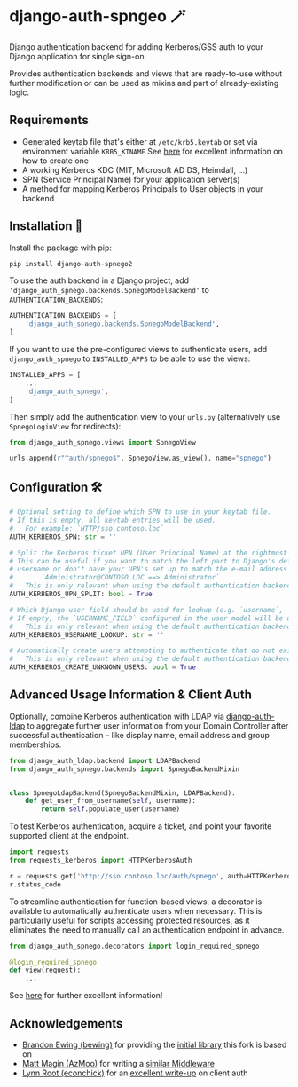# django-auth-spngeo 🪄

Django authentication backend for adding Kerberos/GSS auth to your Django application for single sign-on.

Provides authentication backends and views that are ready-to-use without further modification or can be used
as mixins and part of already-existing logic.


## Requirements

* Generated keytab file that's either at `/etc/krb5.keytab` or set via environment variable `KRB5_KTNAME`
  See [here](https://kantega-sso.atlassian.net/wiki/spaces/KSE/pages/28180757/Create+a+keytab) 
  for excellent information on how to create one
* A working Kerberos KDC (MIT, Microsoft AD DS, Heimdall, ...)
* SPN (Service Principal Name) for your application server(s)
* A method for mapping Kerberos Principals to User objects in your backend


## Installation 👾

Install the package with pip:

```bash
pip install django-auth-spnego2
```

To use the auth backend in a Django project, add `'django_auth_spnego.backends.SpnegoModelBackend'` to 
`AUTHENTICATION_BACKENDS`:

```python
AUTHENTICATION_BACKENDS = [
    'django_auth_spnego.backends.SpnegoModelBackend',
]
```

If you want to use the pre-configured views to authenticate users, add `django_auth_spnego` to `INSTALLED_APPS` 
to be able to use the views:

```python
INSTALLED_APPS = [
    ...
    'django_auth_spnego',
]
```

Then simply add the authentication view to your `urls.py` (alternatively use `SpnegoLoginView` for redirects):

```python
from django_auth_spnego.views import SpnegoView

urls.append(r"^auth/spnego$", SpnegoView.as_view(), name="spnego")
```


## Configuration 🛠️

```python
# Optional setting to define which SPN to use in your keytab file. 
# If this is empty, all keytab entries will be used.
#   For example: `HTTP/sso.contoso.loc`
AUTH_KERBEROS_SPN: str = ''

# Split the Kerberos ticket UPN (User Principal Name) at the rightmost `@` sign. 
# This can be useful if you want to match the left part to Django's default 
# username or don't have your UPN's set up to match the e-mail address.
#       `Administrator@CONTOSO.LOC ==> Administrator`
#   This is only relevant when using the default authentication backend.
AUTH_KERBEROS_UPN_SPLIT: bool = True

# Which Django user field should be used for lookup (e.g. `username`, `email`). 
# If empty, the `USERNAME_FIELD` configured in the user model will be used instead.
#   This is only relevant when using the default authentication backend.
AUTH_KERBEROS_USERNAME_LOOKUP: str = ''

# Automatically create users attempting to authenticate that do not exist yet. 
#   This is only relevant when using the default authentication backend.
AUTH_KERBEROS_CREATE_UNKNOWN_USERS: bool = True
```


## Advanced Usage Information & Client Auth

Optionally, combine Kerberos authentication with LDAP via [django-auth-ldap](https://github.com/django-auth-ldap/django-auth-ldap) 
to aggregate further user information from your Domain Controller after successful authentication – 
like display name, email address and group memberships.

```python
from django_auth_ldap.backend import LDAPBackend
from django_auth_spnego.backends import SpnegoBackendMixin


class SpnegoLdapBackend(SpnegoBackendMixin, LDAPBackend):
    def get_user_from_username(self, username):
        return self.populate_user(username)
```


To test Kerberos authentication, acquire a ticket, and point your favorite supported client at the endpoint. 

```python
import requests
from requests_kerberos import HTTPKerberosAuth

r = requests.get('http://sso.contoso.loc/auth/spnego', auth=HTTPKerberosAuth())
r.status_code
```


To streamline authentication for function-based views, a decorator is available to automatically authenticate users when 
necessary. This is particularly useful for scripts accessing protected resources, as it eliminates the need to manually 
call an authentication endpoint in advance.

```python
from django_auth_spnego.decorators import login_required_spnego

@login_required_spnego
def view(request):
    ...
```

See [here](https://www.roguelynn.com/words/apache-kerberos-for-django/) for further excellent information!


## Acknowledgements

* [Brandon Ewing (bewing)](https://github.com/bewing) for providing the [initial library](https://github.com/imc-trading/django-gss-spnego) this fork is based on
* [Matt Magin (AzMoo)](https://github.com/AzMoo) for writing a [similar Middleware](https://github.com/AzMoo/django-auth-spnego)
* [Lynn Root (econchick)](https://github.com/econchick) for an [excellent write-up](https://www.roguelynn.com/words/apache-kerberos-for-django/) on client auth
